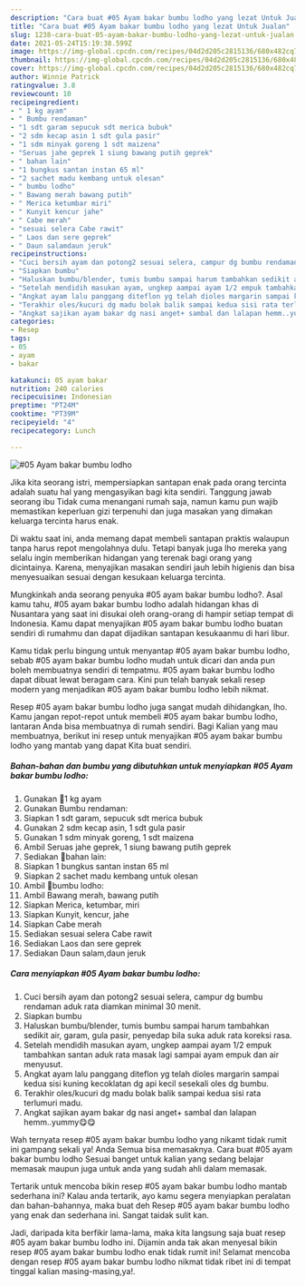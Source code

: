 ```yaml
---
description: "Cara buat #05 Ayam bakar bumbu lodho yang lezat Untuk Jualan"
title: "Cara buat #05 Ayam bakar bumbu lodho yang lezat Untuk Jualan"
slug: 1238-cara-buat-05-ayam-bakar-bumbu-lodho-yang-lezat-untuk-jualan
date: 2021-05-24T15:19:38.599Z
image: https://img-global.cpcdn.com/recipes/04d2d205c2815136/680x482cq70/05-ayam-bakar-bumbu-lodho-foto-resep-utama.jpg
thumbnail: https://img-global.cpcdn.com/recipes/04d2d205c2815136/680x482cq70/05-ayam-bakar-bumbu-lodho-foto-resep-utama.jpg
cover: https://img-global.cpcdn.com/recipes/04d2d205c2815136/680x482cq70/05-ayam-bakar-bumbu-lodho-foto-resep-utama.jpg
author: Winnie Patrick
ratingvalue: 3.8
reviewcount: 10
recipeingredient:
- " 1 kg ayam"
- " Bumbu rendaman"
- "1 sdt garam sepucuk sdt merica bubuk"
- "2 sdm kecap asin 1 sdt gula pasir"
- "1 sdm minyak goreng 1 sdt maizena"
- "Seruas jahe geprek 1 siung bawang putih geprek"
- " bahan lain"
- "1 bungkus santan instan 65 ml"
- "2 sachet madu kembang untuk olesan"
- " bumbu lodho"
- " Bawang merah bawang putih"
- " Merica ketumbar miri"
- " Kunyit kencur jahe"
- " Cabe merah"
- "sesuai selera Cabe rawit"
- " Laos dan sere geprek"
- " Daun salamdaun jeruk"
recipeinstructions:
- "Cuci bersih ayam dan potong2 sesuai selera, campur dg bumbu rendaman aduk rata diamkan minimal 30 menit."
- "Siapkan bumbu"
- "Haluskan bumbu/blender, tumis bumbu sampai harum tambahkan sedikit air, garam, gula pasir, penyedap bila suka aduk rata koreksi rasa."
- "Setelah mendidih masukan ayam, ungkep aampai ayam 1/2 empuk tambahkan santan aduk rata masak lagi sampai ayam empuk dan air menyusut."
- "Angkat ayam lalu panggang diteflon yg telah dioles margarin sampai kedua sisi kuning kecoklatan dg api kecil sesekali oles dg bumbu."
- "Terakhir oles/kucuri dg madu bolak balik sampai kedua sisi rata terlumuri madu."
- "Angkat sajikan ayam bakar dg nasi anget+ sambal dan lalapan hemm..yummy😋😋"
categories:
- Resep
tags:
- 05
- ayam
- bakar

katakunci: 05 ayam bakar 
nutrition: 240 calories
recipecuisine: Indonesian
preptime: "PT24M"
cooktime: "PT39M"
recipeyield: "4"
recipecategory: Lunch

---
```



![#05 Ayam bakar bumbu lodho](https://img-global.cpcdn.com/recipes/04d2d205c2815136/680x482cq70/05-ayam-bakar-bumbu-lodho-foto-resep-utama.jpg)

Jika kita seorang istri, mempersiapkan santapan enak pada orang tercinta adalah suatu hal yang mengasyikan bagi kita sendiri. Tanggung jawab seorang ibu Tidak cuma menangani rumah saja, namun kamu pun wajib memastikan keperluan gizi terpenuhi dan juga masakan yang dimakan keluarga tercinta harus enak.

Di waktu  saat ini, anda memang dapat membeli santapan praktis walaupun tanpa harus repot mengolahnya dulu. Tetapi banyak juga lho mereka yang selalu ingin memberikan hidangan yang terenak bagi orang yang dicintainya. Karena, menyajikan masakan sendiri jauh lebih higienis dan bisa menyesuaikan sesuai dengan kesukaan keluarga tercinta. 



Mungkinkah anda seorang penyuka #05 ayam bakar bumbu lodho?. Asal kamu tahu, #05 ayam bakar bumbu lodho adalah hidangan khas di Nusantara yang saat ini disukai oleh orang-orang di hampir setiap tempat di Indonesia. Kamu dapat menyajikan #05 ayam bakar bumbu lodho buatan sendiri di rumahmu dan dapat dijadikan santapan kesukaanmu di hari libur.

Kamu tidak perlu bingung untuk menyantap #05 ayam bakar bumbu lodho, sebab #05 ayam bakar bumbu lodho mudah untuk dicari dan anda pun boleh membuatnya sendiri di tempatmu. #05 ayam bakar bumbu lodho dapat dibuat lewat beragam cara. Kini pun telah banyak sekali resep modern yang menjadikan #05 ayam bakar bumbu lodho lebih nikmat.

Resep #05 ayam bakar bumbu lodho juga sangat mudah dihidangkan, lho. Kamu jangan repot-repot untuk membeli #05 ayam bakar bumbu lodho, lantaran Anda bisa membuatnya di rumah sendiri. Bagi Kalian yang mau membuatnya, berikut ini resep untuk menyajikan #05 ayam bakar bumbu lodho yang mantab yang dapat Kita buat sendiri.

<!--inarticleads1-->

##### Bahan-bahan dan bumbu yang dibutuhkan untuk menyiapkan #05 Ayam bakar bumbu lodho:

1. Gunakan  🐓1 kg ayam
1. Gunakan  Bumbu rendaman:
1. Siapkan 1 sdt garam, sepucuk sdt merica bubuk
1. Gunakan 2 sdm kecap asin, 1 sdt gula pasir
1. Gunakan 1 sdm minyak goreng, 1 sdt maizena
1. Ambil Seruas jahe geprek, 1 siung bawang putih geprek
1. Sediakan  🍒bahan lain:
1. Siapkan 1 bungkus santan instan 65 ml
1. Siapkan 2 sachet madu kembang untuk olesan
1. Ambil  🍒bumbu lodho:
1. Ambil  Bawang merah, bawang putih
1. Siapkan  Merica, ketumbar, miri
1. Siapkan  Kunyit, kencur, jahe
1. Siapkan  Cabe merah
1. Sediakan sesuai selera Cabe rawit
1. Sediakan  Laos dan sere geprek
1. Sediakan  Daun salam,daun jeruk




<!--inarticleads2-->

##### Cara menyiapkan #05 Ayam bakar bumbu lodho:

1. Cuci bersih ayam dan potong2 sesuai selera, campur dg bumbu rendaman aduk rata diamkan minimal 30 menit.
1. Siapkan bumbu
1. Haluskan bumbu/blender, tumis bumbu sampai harum tambahkan sedikit air, garam, gula pasir, penyedap bila suka aduk rata koreksi rasa.
1. Setelah mendidih masukan ayam, ungkep aampai ayam 1/2 empuk tambahkan santan aduk rata masak lagi sampai ayam empuk dan air menyusut.
1. Angkat ayam lalu panggang diteflon yg telah dioles margarin sampai kedua sisi kuning kecoklatan dg api kecil sesekali oles dg bumbu.
1. Terakhir oles/kucuri dg madu bolak balik sampai kedua sisi rata terlumuri madu.
1. Angkat sajikan ayam bakar dg nasi anget+ sambal dan lalapan hemm..yummy😋😋




Wah ternyata resep #05 ayam bakar bumbu lodho yang nikamt tidak rumit ini gampang sekali ya! Anda Semua bisa memasaknya. Cara buat #05 ayam bakar bumbu lodho Sesuai banget untuk kalian yang sedang belajar memasak maupun juga untuk anda yang sudah ahli dalam memasak.

Tertarik untuk mencoba bikin resep #05 ayam bakar bumbu lodho mantab sederhana ini? Kalau anda tertarik, ayo kamu segera menyiapkan peralatan dan bahan-bahannya, maka buat deh Resep #05 ayam bakar bumbu lodho yang enak dan sederhana ini. Sangat taidak sulit kan. 

Jadi, daripada kita berfikir lama-lama, maka kita langsung saja buat resep #05 ayam bakar bumbu lodho ini. Dijamin anda tak akan menyesal bikin resep #05 ayam bakar bumbu lodho enak tidak rumit ini! Selamat mencoba dengan resep #05 ayam bakar bumbu lodho nikmat tidak ribet ini di tempat tinggal kalian masing-masing,ya!.

